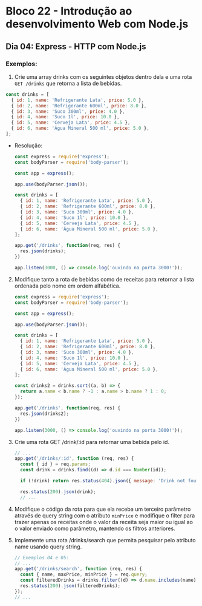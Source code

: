 # Bloco 22 - Introdução ao desenvolvimento Web com Node.js
## Dia 04: Express - HTTP com Node.js
### Exemplos:

1. Crie uma array drinks com os seguintes objetos dentro dela e uma rota `GET /drinks` que retorna a lista de bebidas.

  ~~~javascript
  const drinks = [
    { id: 1, name: 'Refrigerante Lata', price: 5.0 },
    { id: 2, name: 'Refrigerante 600ml', price: 8.0 },
    { id: 3, name: 'Suco 300ml', price: 4.0 },
    { id: 4, name: 'Suco 1l', price: 10.0 },
    { id: 5, name: 'Cerveja Lata', price: 4.5 },
    { id: 6, name: 'Água Mineral 500 ml', price: 5.0 },
  ];
  ~~~
  * Resolução:
    ~~~javascript
    const express = require('express');
    const bodyParser = require('body-parser');

    const app = express();

    app.use(bodyParser.json());

    const drinks = [
      { id: 1, name: 'Refrigerante Lata', price: 5.0 },
      { id: 2, name: 'Refrigerante 600ml', price: 8.0 },
      { id: 3, name: 'Suco 300ml', price: 4.0 },
      { id: 4, name: 'Suco 1l', price: 10.0 },
      { id: 5, name: 'Cerveja Lata', price: 4.5 },
      { id: 6, name: 'Água Mineral 500 ml', price: 5.0 },
    ];

    app.get('/drinks', function(req, res) {
      res.json(drinks);
    })

    app.listen(3000, () => console.log('ouvindo na porta 3000!'));
    ~~~


2. Modifique tanto a rota de bebidas como de receitas para retornar a lista ordenada pelo nome em ordem alfabética.

    ~~~javascript
    const express = require('express');
    const bodyParser = require('body-parser');

    const app = express();

    app.use(bodyParser.json());

    const drinks = [
      { id: 1, name: 'Refrigerante Lata', price: 5.0 },
      { id: 2, name: 'Refrigerante 600ml', price: 8.0 },
      { id: 3, name: 'Suco 300ml', price: 4.0 },
      { id: 4, name: 'Suco 1l', price: 10.0 },
      { id: 5, name: 'Cerveja Lata', price: 4.5 },
      { id: 6, name: 'Água Mineral 500 ml', price: 5.0 },
    ];

    const drinks2 = drinks.sort((a, b) => {
      return a.name < b.name ? -1 : a.name > b.name ? 1 : 0;
    });

    app.get('/drinks', function(req, res) {
      res.json(drinks2);
    })

    app.listen(3000, () => console.log('ouvindo na porta 3000!'));
    ~~~

3. Crie uma rota GET /drink/:id para retornar uma bebida pelo id.

    ~~~javascript
    // ...
    app.get('/drinks/:id', function (req, res) {
      const { id } = req.params;
      const drink = drinks.find((d) => d.id === Number(id));

      if (!drink) return res.status(404).json({ message: 'Drink not found!'});

      res.status(200).json(drink);
      // ...
    ~~~

4. Modifique o código da rota para que ela receba um terceiro parâmetro através de query string com o atributo `minPrice` e modifique o filter para trazer apenas os receitas onde o valor da receita seja maior ou igual ao o valor enviado como parâmetro, mantendo os filtros anteriores.
5. Implemente uma rota /drinks/search que permita pesquisar pelo atributo name usando query string.

    ~~~javascript
    // Exemplos 04 e 05:
    // ...
    app.get('/drinks/search', function (req, res) {
      const { name, maxPrice, minPrice } = req.query;
      const filteredDrinks = drinks.filter((d) => d.name.includes(name) && d.price < Number(maxPrice) && d.price >= Number(minPrice));
      res.status(200).json(filteredDrinks);
    });
    // ...
    ~~~


